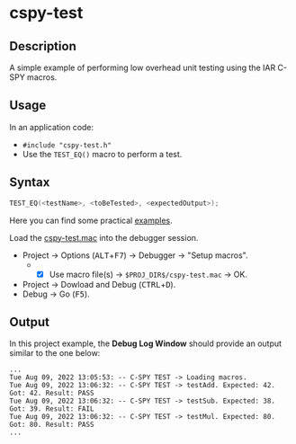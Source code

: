 # cspy-test

## Description
A simple example of performing low overhead unit testing using the IAR C-SPY macros.

## Usage
In an application code:
- `#include "cspy-test.h"`
- Use the `TEST_EQ()` macro to perform a test.

## Syntax
```c
TEST_EQ(<testName>, <toBeTested>, <expectedOutput>);
```
Here you can find some practical [examples](app/app.c#L7-L9).

Load the [cspy-test.mac](app/cspy-test.mac) into the debugger session.
- Project → Options (<kbd>ALT</kbd>+<kbd>F7</kbd>) → Debugger → "Setup macros".
   - - [x] Use macro file(s) → `$PROJ_DIR$/cspy-test.mac` → OK.
- Project → Dowload and Debug (<kbd>CTRL</kbd>+<kbd>D</kbd>).
- Debug → Go (<kbd>F5</kbd>).

## Output
In this project example, the __Debug Log Window__ should provide an output similar to the one below:
```
...
Tue Aug 09, 2022 13:05:53: -- C-SPY TEST -> Loading macros. 
Tue Aug 09, 2022 13:06:32: -- C-SPY TEST -> testAdd. Expected: 42. Got: 42. Result: PASS 
Tue Aug 09, 2022 13:06:32: -- C-SPY TEST -> testSub. Expected: 38. Got: 39. Result: FAIL 
Tue Aug 09, 2022 13:06:32: -- C-SPY TEST -> testMul. Expected: 80. Got: 80. Result: PASS 
...
```
